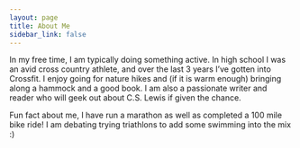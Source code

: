 ```yaml
---
layout: page
title: About Me
sidebar_link: false
---
```


In my free time, I am typically doing something active. In high school I was an avid cross country athlete, and over the last 3 years I’ve gotten into Crossfit. I enjoy going for nature hikes and (if it is warm enough) bringing along a hammock and a good book. I am also a passionate writer and reader who will geek out about C.S. Lewis if given the chance.

Fun fact about me, I have run a marathon as well as completed a 100 mile bike ride! I am debating trying triathlons to add some swimming into the mix :)